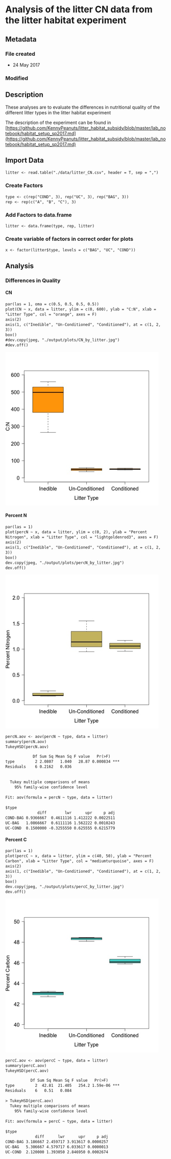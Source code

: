 # Analysis of the litter CN data from the litter habitat experiment 
## Metadata

### File created 

* 24 May 2017

### Modified

## Description

These analyses are to evaluate the differences in nutritional quality of the different litter types in the litter habitat experiment

The description of the experiment can be found in [https://github.com/KennyPeanuts/litter_habitat_subsidy/blob/master/lab_notebook/habitat_setup_sp2017.md](https://github.com/KennyPeanuts/litter_habitat_subsidy/blob/master/lab_notebook/habitat_setup_sp2017.md)

## Import Data
   
    litter <- read.table("./data/litter_CN.csv", header = T, sep = ",")
    
### Create Factors

    type <- c(rep("COND", 3), rep("UC", 3), rep("BAG", 3))
    rep <- rep(c("A", "B", "C"), 3)

### Add Factors to data.frame

    litter <- data.frame(type, rep, litter)

### Create variable of factors in correct order for plots

    x <- factor(litter$type, levels = c("BAG", "UC", "COND"))

## Analysis

### Differences in Quality

#### CN

    par(las = 1, oma = c(0.5, 0.5, 0.5, 0.5))
    plot(CN ~ x, data = litter, ylim = c(0, 600), ylab = "C:N", xlab = "Litter Type", col = "orange", axes = F)
    axis(2)
    axis(1, c("Inedible", "Un-Conditioned", "Conditioned"), at = c(1, 2, 3))
    box()
    #dev.copy(jpeg, "./output/plots/CN_by_litter.jpg")
    #dev.off()

![CN for each litter type](../output/plots/CN_by_litter.jpg)

#### Percent N

    par(las = 1)
    plot(percN ~ x, data = litter, ylim = c(0, 2), ylab = "Percent Nitrogen", xlab = "Litter Type", col = "lightgoldenrod3", axes = F)
    axis(2)
    axis(1, c("Inedible", "Un-Conditioned", "Conditioned"), at = c(1, 2, 3))
    box()
    dev.copy(jpeg, "./output/plots/percN_by_litter.jpg")
    dev.off()

![Percent N for each litter type](../output/plots/percN_by_litter.jpg)

    percN.aov <- aov(percN ~ type, data = litter)
    summary(percN.aov)
    TukeyHSD(percN.aov)

~~~~
            Df Sum Sq Mean Sq F value   Pr(>F)    
type         2 2.0807   1.040   28.87 0.000834 ***
Residuals    6 0.2162   0.036                     


  Tukey multiple comparisons of means
    95% family-wise confidence level

Fit: aov(formula = percN ~ type, data = litter)

$type
              diff        lwr      upr     p adj
COND-BAG 0.9366667  0.4611116 1.412222 0.0022511
UC-BAG   1.0866667  0.6111116 1.562222 0.0010243
UC-COND  0.1500000 -0.3255550 0.625555 0.6215779
~~~~ 
 
#### Percent C

    par(las = 1)
    plot(percC ~ x, data = litter, ylim = c(40, 50), ylab = "Percent Carbon", xlab = "Litter Type", col = "mediumturquoise", axes = F)
    axis(2)
    axis(1, c("Inedible", "Un-Conditioned", "Conditioned"), at = c(1, 2, 3))
    box()
    dev.copy(jpeg, "./output/plots/percC_by_litter.jpg")
    dev.off()

![Percent C for each litter type](../output/plots/percC_by_litter.jpg)

    percC.aov <- aov(percC ~ type, data = litter)
    summary(percC.aov)
    TukeyHSD(percC.aov)

~~~~
           Df Sum Sq Mean Sq F value   Pr(>F)    
type         2  42.81  21.405   254.2 1.59e-06 ***
Residuals    6   0.51   0.084                     

> TukeyHSD(percC.aov)
  Tukey multiple comparisons of means
    95% family-wise confidence level

Fit: aov(formula = percC ~ type, data = litter)

$type
             diff      lwr      upr     p adj
COND-BAG 3.186667 2.459717 3.913617 0.0000257
UC-BAG   5.306667 4.579717 6.033617 0.0000013
UC-COND  2.120000 1.393050 2.846950 0.0002674

